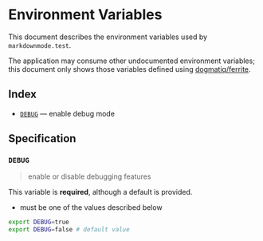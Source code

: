 # Environment Variables

This document describes the environment variables used by `markdownmode.test`.

The application may consume other undocumented environment variables; this
document only shows those variables defined using [dogmatiq/ferrite].

## Index

- [`DEBUG`](#DEBUG) — enable debug mode

## Specification

### `DEBUG`

> enable or disable debugging features

This variable is **required**, although a default is provided.

- must be one of the values described below

```bash
export DEBUG=true
export DEBUG=false # default value
```

<!-- references -->

[dogmatiq/ferrite]: https://github.com/dogmatiq/ferrite

